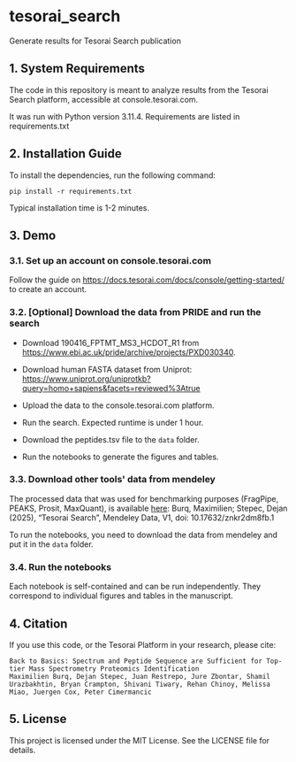 # tesorai_search
Generate results for Tesorai Search publication

## 1. System Requirements

The code in this repository is meant to analyze results from the Tesorai Search platform, accessible at console.tesorai.com.

It was run with Python version 3.11.4. Requirements are listed in requirements.txt

## 2. Installation Guide

To install the dependencies, run the following command:
```
pip install -r requirements.txt
```

Typical installation time is 1-2 minutes.

## 3. Demo

### 3.1. Set up an account on console.tesorai.com

Follow the guide on https://docs.tesorai.com/docs/console/getting-started/ to create an account.

### 3.2. [Optional] Download the data from PRIDE and run the search

- Download 190416_FPTMT_MS3_HCDOT_R1 from https://www.ebi.ac.uk/pride/archive/projects/PXD030340. 

- Download human FASTA dataset from Uniprot: https://www.uniprot.org/uniprotkb?query=homo+sapiens&facets=reviewed%3Atrue

- Upload the data to the console.tesorai.com platform.
- Run the search. Expected runtime is under 1 hour.
- Download the peptides.tsv file to the `data` folder.
- Run the notebooks to generate the figures and tables.

### 3.3. Download other tools' data from mendeley

The processed data that was used for benchmarking purposes (FragPipe, PEAKS, Prosit, MaxQuant), is available [here](https://data.mendeley.com/datasets/znkr2dm8fb/1): 
Burq, Maximilien; Stepec, Dejan (2025), “Tesorai Search”, Mendeley Data, V1, doi: 10.17632/znkr2dm8fb.1

To run the notebooks, you need to download the data from mendeley and put it in the `data` folder.

### 3.4. Run the notebooks

Each notebook is self-contained and can be run independently. They correspond to individual figures and tables in the manuscript.

## 4. Citation

If you use this code, or the Tesorai Platform in your research, please cite:

```
Back to Basics: Spectrum and Peptide Sequence are Sufficient for Top-tier Mass Spectrometry Proteomics Identification
Maximilien Burq, Dejan Stepec, Juan Restrepo, Jure Zbontar, Shamil Urazbakhtin, Bryan Crampton, Shivani Tiwary, Rehan Chinoy, Melissa Miao, Juergen Cox, Peter Cimermancic
```

## 5. License

This project is licensed under the MIT License. See the LICENSE file for details.